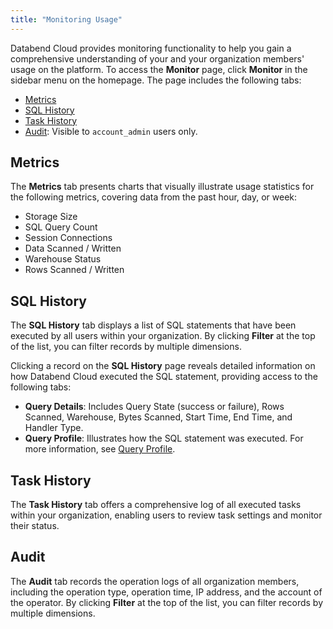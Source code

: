 ```yaml
---
title: "Monitoring Usage"
---
```


Databend Cloud provides monitoring functionality to help you gain a comprehensive understanding of your and your organization members' usage on the platform. To access the **Monitor** page, click **Monitor** in the sidebar menu on the homepage. The page includes the following tabs:

- [Metrics](#metrics)
- [SQL History](#sql-history)
- [Task History](#task-history)
- [Audit](#audit): Visible to `account_admin` users only.

## Metrics

The **Metrics** tab presents charts that visually illustrate usage statistics for the following metrics, covering data from the past hour, day, or week:

- Storage Size
- SQL Query Count
- Session Connections
- Data Scanned / Written
- Warehouse Status
- Rows Scanned / Written

## SQL History

The **SQL History** tab displays a list of SQL statements that have been executed by all users within your organization. By clicking **Filter** at the top of the list, you can filter records by multiple dimensions.

Clicking a record on the **SQL History** page reveals detailed information on how Databend Cloud executed the SQL statement, providing access to the following tabs:

- **Query Details**: Includes Query State (success or failure), Rows Scanned, Warehouse, Bytes Scanned, Start Time, End Time, and Handler Type.
- **Query Profile**: Illustrates how the SQL statement was executed. For more information, see [Query Profile](/guides/query/query-profile).

## Task History

The **Task History** tab offers a comprehensive log of all executed tasks within your organization, enabling users to review task settings and monitor their status.

## Audit

The **Audit** tab records the operation logs of all organization members, including the operation type, operation time, IP address, and the account of the operator. By clicking **Filter** at the top of the list, you can filter records by multiple dimensions.